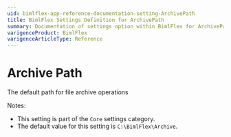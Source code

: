 ```yaml
---
uid: bimlflex-app-reference-documentation-setting-ArchivePath
title: BimlFlex Settings Definition for ArchivePath
summary: Documentation of settings option within BimlFlex for ArchivePath
varigenceProduct: BimlFlex
varigenceArticleType: Reference
---
```


# Archive Path

The default path for file archive operations

Notes:
* This setting is part of the `Core` settings category.
 * The default value for this setting is `C:\BimlFlex\Archive`.